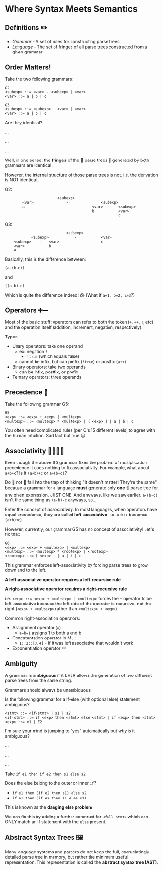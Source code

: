 # Where Syntax Meets Semantics

## Definitions ✏️ 

- *Grammar* - A set of rules for constructing parse trees
- *Language* - The set of fringes of all parse trees constructed from a given grammar

## Order Matters!

Take the two following grammars:

```
G2
<subexp> ::= <var> - <subexp> | <var>
<var> ::= a | b | c
```

```
G3
<subexp> ::= <subexp> - <var> | <var>
<var> ::= a | b | c
```

Are they identical?

...

...

...

Well, in one sense: the **fringes** of the 🌳 parse trees 🌳 generated by both grammars are identical.

However, the internal structure of those parse trees is not. i.e. the derivation is NOT identical.

G2:

```
						<subexp>
		<var>				-				<subexp>
		a								<var>	-	<subexp>
										b			<var>
													c
```

G3:

```
							<subexp>
			<subexp>			-			<var>
	<subexp>	-	<var>					c
	<var>			b
	a
```

Basically, this is the difference between:

`(a-(b-c))`

and

`((a-b)-c)`

Which is quite the difference indeed! 😱 (What if `a=1, b=2, c=3`?)

## Operators ➕➖

Most of the basic stuff: operators can refer to both the token (`+`, `++`, `!`, etc) and the operation itself (addition, increment, negation, respectively).

Types:

- Unary operators: take one operand
  - ex: negation `!`
    - `!true` (which equals false)
  - cannot be infix, but can prefix (`!true`) or postfix (`a++`)
- Binary operators: take two operands
  - can be infix, postfix, or prefix
- Ternary operators: three operands

## Precedence 👑 

Take the following grammar G5:

```
G5
<exp> ::= <exp> + <exp> | <multexp>
<multexp> ::= <multexp> * <multexp> | ( <exp> ) | a | b | c
```

You often need complicated rules (per C's 15 different levels) to agree with the human intuition. Sad fact but true 😔 

## Associativity 👨‍👨‍👧‍👦

Even though the above G5 grammar fixes the problem of multiplication precedence it does nothing to fix associativity. For example, what about `a+b+c`? Is it `(a+b)+c` or `a+(b+c)`?

Do 🛑 not 🛑  fall into the trap of thinking "it doesn't matter! They're the same" because a grammar for a language **must** generate only **one** ☝️ parse tree for any given expression. JUST ONE! And anyways, like we saw earlier, `a-(b-c)` isn't the same thing as `(a-b)-c` anyways, so...

Enter the concept of *associativity*. In most languages, when operators have equal precedence, they are called **left-associative** (i.e. `a+b+c` becomes `(a+b)+c`)

However, currently, our grammar G5 has no concept of associativity! Let's fix that:

```
G6
<exp> ::= <exp> + <multexp> | <multexp>
<multexp> ::= <multexp> * <rootexp> | <rootexp>
<rootexp> ::= ( <exp> ) | a | b | c
```

This grammar enforces left-associativity by forcing parse trees to grow down and to the left.

**A left-associative operator requires a left-recursive rule**

**A right-associative operator requires a right-recursive rule**

i.e. `<exp> ::= <exp> + <multexp> | <multexp>` forces the `+` operator to be left-associative because the left side of the operator is recursive, not the right (`<exp> + <multexp>` rather than `<multexp> + <exp>`)

Common right-association operators:

- Assignment operator (`=`)
  - `a=b=1` assigns 1 to both a and b
- Concatentation operator in ML `::`
  - `1::2::[3,4]` - if it was left associative that wouldn't work
- Exponentiation operator `**`

## Ambiguity

A grammar is **ambiguous** if it EVER allows the generation of two different parse trees from the same string.

Grammars should always be unambiguous. 

Is the following grammar for a if-else (with optional else) statement ambiguous?

```
<stmt> ::= <if-stmt> | s1 | s2
<if-stmt> ::= if <exp> then <stmt> else <stmt> | if <exp> then <stmt>
<exp> ::= e1 | E2
```

I'm sure your mind is jumping to "yes" automatically but *why* is it ambiguous?

...

...

...

Take `if e1 then if e2 then s1 else s2`

Does the else belong to the outer or inner `if`?

- `if e1 then (if e2 then s1) else s2`
- `if e1 then (if e2 then s1 else s2)`

This is known as the **danging else problem**

We can fix this by adding a further construct for `<full-stmt>` which can ONLY match an if statement with the `else` present.

## Abstract Syntax Trees 🖼 

Many language systems and parsers do not keep the full, excruciatingly-detailed parse tree in memory, but rather the minimum useful representation. This representation is called the **abstract syntax tree (AST)**. 